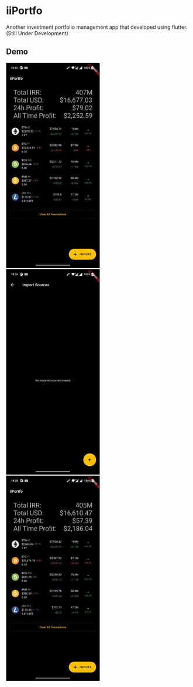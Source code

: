 # iiPortfo

Another investment portfolio management app that developed using flutter. (Still Under Development)

## Demo

<span><img src="https://github.com/ImnIrdst/iiPortfo/blob/main/demo/iiportfo-main.gif" width="256" height="560"></span>
<span><img src="https://github.com/ImnIrdst/iiPortfo/blob/main/demo/iiportfo-csv.gif" width="256" height="560"></span>
<span><img src="https://github.com/ImnIrdst/iiPortfo/blob/main/demo/iiportfo-wallet.gif" width="256" height="560"></span>
